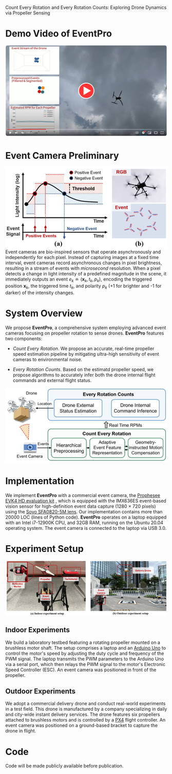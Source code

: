 Count Every Rotation and Every Rotation Counts: Exploring Drone Dynamics via Propeller Sensing

# Demo Video of EventPro

[![Watch the video](./imgs/teaser.png)](https://youtu.be/Sx99O1TA5YA) 

# Event Camera Preliminary
![evcam](./imgs/event_camera.png)
Event cameras are bio-inspired sensors that operate asynchronously and independently for each pixel. Instead of capturing images at a fixed time interval, event cameras record asynchronous changes in pixel brightness, resulting in a stream of events with *microsecond* resolution. When a pixel detects a change in light intensity of a predefined magnitude in the scene, it immediately outputs an event $e_k \doteq \left(\mathbf{x}_k, t_k, p_k\right)$, encoding the triggered position $\mathbf{x}_k$, the triggered time $t_k$, and polarity $p_k$ (+1 for brighter and -1 for darker) of the intensity changes.

# System Overview
We propose **EventPro**, a comprehensive system employing advanced event cameras focusing on propeller rotation to sense drones.
**EventPro** features two components:

- *Count Every Rotation*. We propose an accurate, real-time propeller speed estimation pipeline by mitigating ultra-high sensitivity of event cameras to environmental noise.

- *Every Rotation Counts*. Based on the estimatd propeller speed, we propose algorithms to accurately infer both the drone internal flight commands and external flight status.

![overview](./imgs/overview.png) 

# Implementation
We implement **EventPro** with a commercial event camera, the [Prophesee EVK4 HD evaluation kit](https://www.prophesee.ai/event-camera-evk4/) , which is equipped with the IMX636ES event-based vision sensor for high-definition event data capture (1280 × 720 pixels) using the [Soyo SFA0820-5M lens](http://www.soyocctv.com/products_detail.asp?id=1218&cataid=183&list=1). Our implementation contains more than 20000 LOC (lines of Python code). **EventPro** operates on a laptop equipped with an Intel i7-12900K CPU, and 32GB RAM, running on the Ubuntu 20.04 operating system. The event camera is connected to the laptop via USB 3.0.

# Experiment Setup
![setup](./imgs/setup.png)
## Indoor Experiments
We build a laboratory testbed featuring a rotating propeller mounted on a brushless motor shaft. The setup comprises a laptop and an [Arduino Uno](https://store.arduino.cc/products/arduino-uno-rev3?_gl=1*3lnkvq*_gcl_au*NDU3MzA2NTI2LjE3MjYxMzAxNzY.*FPAU*NDU3MzA2NTI2LjE3MjYxMzAxNzY.*_ga*MTU0MDMzNTIzLjE3MjYxMzAxNzQ.*_ga_NEXN8H46L5*MTcyNjI5NDE0OC4yLjEuMTcyNjI5NDE1NS4wLjAuODA1Mjc0MzYy*_fplc*czJWZGp2eUgxVjFyR2xtQk9NVGxsYVRzT1dFdXNhaXZScWh6JTJCRmI2MXRrbUQlMkJ3RlBRRnpsdm1PTmppMklsdSUyRnJHRjU5WTF6MXVlVVYxYmJ3cTVTUW04ZWp4ZmZWbWU5ZjM2MGhQRHV1bVklMkY0QW5tTEhra3JPU1p5Skl1RGclM0QlM0Q.) to control the motor's speed by adjusting the duty cycle and frequency of the PWM signal. The laptop transmits the PWM parameters to the Arduino Uno via a serial port, which then relays the PWM signal to the motor's Electronic Speed Controller (ESC). An event camera was positioned in front of the propeller.

## Outdoor Experiments
We adopt a commercial delivery drone and conduct real-world experiments in a test field. This drone is manufactured by a company specializing in daily and city-wide instant delivery services. The drone features six propellers attached to brushless motors and is controlled by a [PX4](https://docs.px4.io/main/en/) flight controller. An event camera was positioned on a ground-based bracket to capture the drone in flight.

# Code
Code will be made publicly available before publication.


